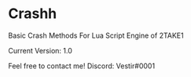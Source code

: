# Crashh
Basic Crash Methods For Lua Script Engine of 2TAKE1

Current Version: 1.0

Feel free to contact me!
Discord: Vestir#0001
